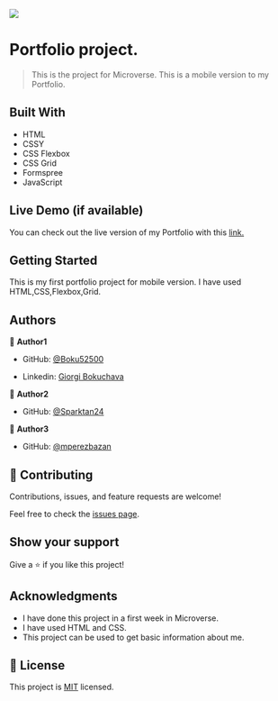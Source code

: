 ![](https://img.shields.io/badge/Microverse-blueviolet)

# Portfolio project.

> This is the project for Microverse. This is a mobile version to my Portfolio.

## Built With

- HTML
- CSSY
- CSS Flexbox
- CSS Grid
- Formspree
- JavaScript

## Live Demo (if available)

You can check out the live version of my Portfolio with this [link.](https://boku52500.github.io/Portfolio/)

## Getting Started

This is my first portfolio project for mobile version.
I have used HTML,CSS,Flexbox,Grid.



## Authors

👤 **Author1**

- GitHub: [@Boku52500](https://github.com/Boku52500)

- Linkedin: [Giorgi Bokuchava](https://www.linkedin.com/in/giorgi-bokuchava-430252240/)

👤 **Author2**

- GitHub: [@Sparktan24](https://github.com/Sparktan24)

👤 **Author3**

- GitHub: [@mperezbazan](https://github.com/mperezbazan)



## 🤝 Contributing

Contributions, issues, and feature requests are welcome!

Feel free to check the [issues page](../../issues/).

## Show your support

Give a ⭐️ if you like this project!

## Acknowledgments

- I have done this project in a first week in Microverse.
- I have used HTML and CSS.
- This project can be used to get basic information about me.

## 📝 License

This project is [MIT](./LICENSE) licensed.
